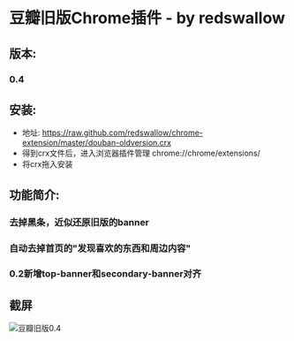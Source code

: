 # 豆瓣旧版Chrome插件 - by redswallow

## 版本: 
### 0.4
## 安装:

* 地址: https://raw.github.com/redswallow/chrome-extension/master/douban-oldversion.crx
* 得到crx文件后，进入浏览器插件管理 chrome://chrome/extensions/
* 将crx拖入安装

## 功能简介:

### 去掉黑条，近似还原旧版的banner
### 自动去掉首页的"发现喜欢的东西和周边内容"
### 0.2新增top-banner和secondary-banner对齐

## 截屏

![豆瓣旧版0.4](https://raw.github.com/redswallow/chrome-extension/master/douban-oldversion/images/screenshot.jpg "豆瓣旧版0.4")
